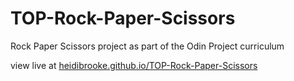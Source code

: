 # TOP-Rock-Paper-Scissors
Rock Paper Scissors project as part of the Odin Project curriculum
<p>view live at <a href= "https://heidibrooke.github.io/TOP-Rock-Paper-Scissors/">heidibrooke.github.io/TOP-Rock-Paper-Scissors</a></p>

